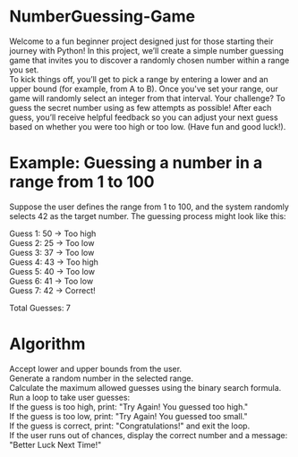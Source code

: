 # NumberGuessing-Game
Welcome to a fun beginner project designed just for those starting their journey with Python! In this project, we’ll create a simple number guessing game that invites you to discover a randomly chosen number within a range you set.
<br>
To kick things off, you’ll get to pick a range by entering a lower and an upper bound (for example, from A to B). Once you've set your range, our game will randomly select an integer from that interval. Your challenge? To guess the secret number using as few attempts as possible! After each guess, you’ll receive helpful feedback so you can adjust your next guess based on whether you were too high or too low. (Have fun and good luck!).
<br>
# Example: Guessing a number in a range from 1 to 100
<p>Suppose the user defines the range from 1 to 100, and the system randomly selects 42 as the target number. The guessing process might look like this:

Guess 1: 50 → Too high<br>
Guess 2: 25 → Too low<br>
Guess 3: 37 → Too low<br>
Guess 4: 43 → Too high<br>
Guess 5: 40 → Too low<br>
Guess 6: 41 → Too low<br>
Guess 7: 42 → Correct!<br>

Total Guesses: 7
</p>

# Algorithm
<p>
Accept lower and upper bounds from the user.<br>
Generate a random number in the selected range.<br>
Calculate the maximum allowed guesses using the binary search formula.<br>
Run a loop to take user guesses:<br>
</t>If the guess is too high, print: "Try Again! You guessed too high."<br>
</t>If the guess is too low, print: "Try Again! You guessed too small."<br>
</t>If the guess is correct, print: "Congratulations!" and exit the loop.<br>
</t>If the user runs out of chances, display the correct number and a message: "Better Luck Next Time!"
</p>